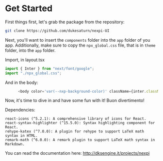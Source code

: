 # Get Started

First things first, let's grab the package from the repository:

```bash
git clone https://github.com/dukesaturn/nexpi-UI
```

Next, you'll want to insert the `components` folder into the `app` folder of you app. Additionally, make sure to copy the `npx_global.css` file, that is in `theme` folder, into the `app` folder.

Import, in layout.tsx

```javascript
import { Inter } from "next/font/google";
import "./npx_global.css";
```

And in the body:

```javascript 
      <body color='var(--nxp-background-color)' className={inter.className}>
```


Now, it's time to dive in and have some fun with it!
Buon divertimento! 

Dependencies:

    react-icons (^5.2.1): A comprehensive library of icons for React.
    react-syntax-highlighter (^15.5.0): Syntax highlighting component for React.
    rehype-katex (^7.0.0): A plugin for rehype to support LaTeX math syntax in HTML.
    remark-math (^6.0.0): A remark plugin to support LaTeX math syntax in Markdown.

You can read the documentation here: http://dksengine.it/projects/nexpi
